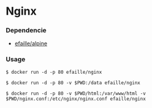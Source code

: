 # Nginx

### Dependencie
* [efaille/alpine]

### Usage
```
$ docker run -d -p 80 efaille/nginx
```
```
$ docker run -d -p 80 -v $PWD:/data efaille/nginx
```
```
$ docker run -d -p 80 -v $PWD/html:/var/www/html -v $PWD/nginx.conf:/etc/nginx/nginx.conf efaille/nginx
```
[efaille/alpine]://github.com/efaille/dockerfiles/tree/master/alpine
